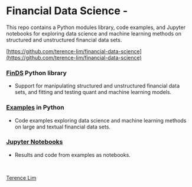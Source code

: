 # Financial Data Science -

This repo contains a Python modules library, code examples, and
Jupyter notebooks for exploring data science and machine learning
methods on structured and unstructured financial data sets.

[https://github.com/terence-lim/financial-data-science](https://github.com/terence-lim/financial-data-science)

### [FinDS](finds) Python library

- Support for manipulating structured and unstructured financial data sets,
and fitting and testing quant and machine learning models.

### [Examples](examples) in Python

- Code examples exploring data science and machine learning methods
on large and textual financial data sets.

### [Jupyter Notebooks](https://github.com/terence-lim/data-science-notebooks)

- Results and code from examples as notebooks.

&nbsp;

[Terence Lim](https://www.linkedin.com/in/terencelim)
